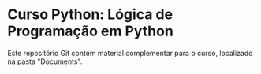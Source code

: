 # Curso Python: Lógica de Programação em Python

Este repositório Git contém material complementar para o curso, localizado na pasta "Documents".
